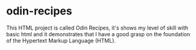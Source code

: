 # odin-recipes
This HTML project is called Odin Recipes, it's shows my level of skill with basic html and it demonstrates that I have a good grasp on the foundation of the Hypertext Markup Language (HTML).